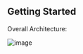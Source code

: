## Getting Started

Overall Architecture:

![image](https://github.com/user-attachments/assets/2a906951-12d4-4513-9076-fddb13583a3d)

